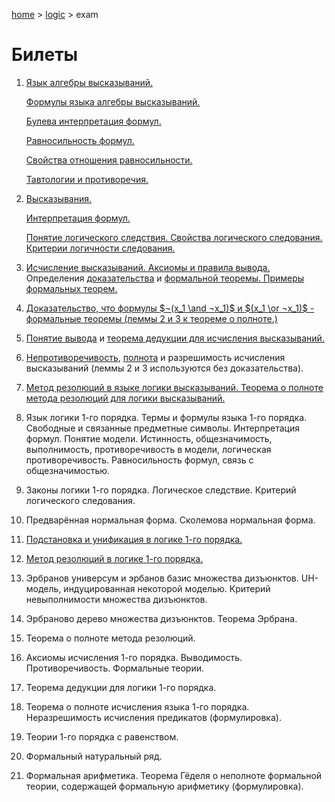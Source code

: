 [home](../) > [logic](./) > exam

# Билеты

1. [Язык алгебры высказываний.](../0/lang) 

   [Формулы языка алгебры высказываний.](../0/lang#header-n34)

   [Булева интерпретация формул.](../0/lang#header-n56) 

   [Равносильность формул.](../0/equiv) 

   [Свойства отношения равносильности.](../0/equiv#header-n11) 

   [Тавтологии и противоречия.](../0/lang#header-n133)

2. [Высказывания.](../0/lang#header-n7) 

   [Интерпретация формул.](../0/lang#header-n69) 

   [Понятие логического следствия. Свойства логического следования. Критерии логичности следования.](../0/result)

3. [Исчисление высказываний. Аксиомы и правила вывода.](../0/system#header-n53) Определения [доказательства](../0/system#header-n107) и [формальной теоремы. Примеры формальных теорем.](../0/system#header-n41)

4. [Доказательство, что формулы $¬(x_1 \and ¬x_1)$ и $(x_1 \or ¬x_1)$ - формальные теоремы (леммы 2 и 3 к теореме о полноте.)](../0/full)

5. [Понятие вывода](../0/system#header-n128) и [теорема дедукции для исчисления высказываний.](../0/deduction) 

6. [Непротиворечивость](../0/system#header-n44), [полнота](../0/system#header-n49) и разрешимость исчисления высказываний (леммы 2 и 3 используются без доказательства). 

7. [Метод резолюций в языке логики высказываний. Теорема о полноте метода резолюций для логики высказываний.](../0/resolution)

8. Язык логики 1-го порядка. Термы и формулы языка 1-го порядка. Свободные и связанные предметные символы. Интерпретация формул. Понятие модели. Истинность, общезначимость, выполнимость, противоречивость в модели, логическая противоречивость. Равносильность формул, связь с общезначимостью. 

9. Законы логики 1-го порядка. Логическое следствие. Критерий логического следования. 

10. Предварённая нормальная форма. Сколемова нормальная форма. 

11. [Подстановка и унификация в логике 1-го порядка.](../1/unification) 

12. [Метод резолюций в логике 1-го порядка.](../1/resolution)

13. Эрбранов универсум и эрбанов базис множества дизъюнктов. UH-модель, индуцированная некоторой моделью. Критерий невыполнимости множества дизъюнктов. 

14. Эрбраново дерево множества дизъюнктов. Теорема Эрбрана. 

15. Теорема о полноте метода резолюций. 

16. Аксиомы исчисления 1-го порядка. Выводимость. Противоречивость. Формальные теории. 

17. Теорема дедукции для логики 1-го порядка. 

18. Теорема о полноте исчисления языка 1-го порядка. Неразрешимость исчисления предикатов (формулировка). 

19. Теории 1-го порядка с равенством. 

20. Формальный натуральный ряд. 

21. Формальная арифметика. Теорема Гёделя о неполноте формальной теории, содержащей формальную арифметику (формулировка). 